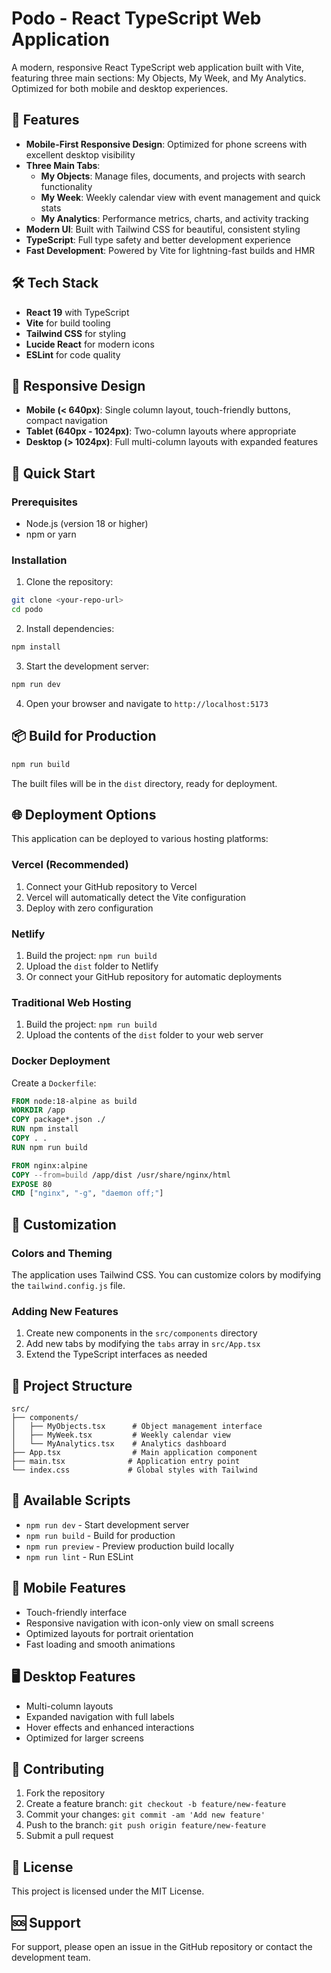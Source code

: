 # Podo - React TypeScript Web Application

A modern, responsive React TypeScript web application built with Vite, featuring three main sections: My Objects, My Week, and My Analytics. Optimized for both mobile and desktop experiences.

## 🚀 Features

- **Mobile-First Responsive Design**: Optimized for phone screens with excellent desktop visibility
- **Three Main Tabs**:
  - **My Objects**: Manage files, documents, and projects with search functionality
  - **My Week**: Weekly calendar view with event management and quick stats
  - **My Analytics**: Performance metrics, charts, and activity tracking
- **Modern UI**: Built with Tailwind CSS for beautiful, consistent styling
- **TypeScript**: Full type safety and better development experience
- **Fast Development**: Powered by Vite for lightning-fast builds and HMR

## 🛠️ Tech Stack

- **React 19** with TypeScript
- **Vite** for build tooling
- **Tailwind CSS** for styling
- **Lucide React** for modern icons
- **ESLint** for code quality

## 📱 Responsive Design

- **Mobile (< 640px)**: Single column layout, touch-friendly buttons, compact navigation
- **Tablet (640px - 1024px)**: Two-column layouts where appropriate
- **Desktop (> 1024px)**: Full multi-column layouts with expanded features

## 🚀 Quick Start

### Prerequisites

- Node.js (version 18 or higher)
- npm or yarn

### Installation

1. Clone the repository:
```bash
git clone <your-repo-url>
cd podo
```

2. Install dependencies:
```bash
npm install
```

3. Start the development server:
```bash
npm run dev
```

4. Open your browser and navigate to `http://localhost:5173`

## 📦 Build for Production

```bash
npm run build
```

The built files will be in the `dist` directory, ready for deployment.

## 🌐 Deployment Options

This application can be deployed to various hosting platforms:

### Vercel (Recommended)
1. Connect your GitHub repository to Vercel
2. Vercel will automatically detect the Vite configuration
3. Deploy with zero configuration

### Netlify
1. Build the project: `npm run build`
2. Upload the `dist` folder to Netlify
3. Or connect your GitHub repository for automatic deployments

### Traditional Web Hosting
1. Build the project: `npm run build`
2. Upload the contents of the `dist` folder to your web server

### Docker Deployment
Create a `Dockerfile`:
```dockerfile
FROM node:18-alpine as build
WORKDIR /app
COPY package*.json ./
RUN npm install
COPY . .
RUN npm run build

FROM nginx:alpine
COPY --from=build /app/dist /usr/share/nginx/html
EXPOSE 80
CMD ["nginx", "-g", "daemon off;"]
```

## 🎨 Customization

### Colors and Theming
The application uses Tailwind CSS. You can customize colors by modifying the `tailwind.config.js` file.

### Adding New Features
1. Create new components in the `src/components` directory
2. Add new tabs by modifying the `tabs` array in `src/App.tsx`
3. Extend the TypeScript interfaces as needed

## 📁 Project Structure

```
src/
├── components/
│   ├── MyObjects.tsx      # Object management interface
│   ├── MyWeek.tsx         # Weekly calendar view
│   └── MyAnalytics.tsx    # Analytics dashboard
├── App.tsx                # Main application component
├── main.tsx              # Application entry point
└── index.css             # Global styles with Tailwind
```

## 🔧 Available Scripts

- `npm run dev` - Start development server
- `npm run build` - Build for production
- `npm run preview` - Preview production build locally
- `npm run lint` - Run ESLint

## 📱 Mobile Features

- Touch-friendly interface
- Responsive navigation with icon-only view on small screens
- Optimized layouts for portrait orientation
- Fast loading and smooth animations

## 🖥️ Desktop Features

- Multi-column layouts
- Expanded navigation with full labels
- Hover effects and enhanced interactions
- Optimized for larger screens

## 🤝 Contributing

1. Fork the repository
2. Create a feature branch: `git checkout -b feature/new-feature`
3. Commit your changes: `git commit -am 'Add new feature'`
4. Push to the branch: `git push origin feature/new-feature`
5. Submit a pull request

## 📄 License

This project is licensed under the MIT License.

## 🆘 Support

For support, please open an issue in the GitHub repository or contact the development team.
